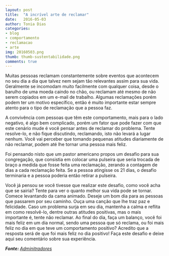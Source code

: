 ```yaml
---
layout: post
title:  "A incrível arte de reclamar"
date:   2016-05-03
author: Tonia Dias
categories: 
- blog
- comportamento
- reclamacao
- arte
img: 20160503.png
thumb: thumb-sustentabilidade.png
comments: true
---
```


Muitas pessoas reclamam constantemente sobre eventos que acontecem no seu dia a dia que talvez nem sejam tão relevantes assim para sua vida. Geralmente se incomodam muito facilmente com qualquer coisa, desde o barulho de uma moeda caindo no chão, ou reclamam até mesmo de não serem copiados em um e-mail de trabalho. Algumas reclamações porém podem ter um motivo específico, então é muito importante estar sempre atento para o tipo de reclamação que a pessoa faz.

A convivência com pessoas que têm este comportamento, mais para o lado negativo, é algo bem complicado, porém um fator que pode fazer com que este cenário mude é você pensar antes de reclamar do problema. Tente resolve-lo, e não fique discutindo, reclamando, isto não levará a lugar nenhum. Você vai perceber que tomando pequenas atitudes diariamente de não reclamar, podem até lhe tornar uma pessoa mais feliz.

Foi pensando nisto que um pastor americano propos um desafio para sua congregação, que consistia em colocar uma pulseira que seria trocada de braço a medida que fosse feita uma reclamação, zerando a contagem de dias a cada reclamação feita. Se a pessoa atingisse os 21 dias, o desafio terminaria e a pessoa poderia então retirar a pulseira.

Você já pensou se você tivesse que realizar este desafio, como você acha que se sairia? Tente para ver o quanto melhor sua vida pode se tornar. Comece levantando da cama animado. Deseje um bom dia para as pessoas que passarem por seu caminho. Ouça uma canção que lhe traz paz e felicidade. Caso um problema surja em seu dia, mantenha a calma e reflita em como resolvê-lo, dentre outras atitudes positivas, mas o mais importante é, tente não reclamar. Ao final do dia, faça um balanço, você foi mais feliz em um dia normal, sendo uma pessoa que só reclama, ou foi mais feliz no dia em que teve um comportamento positivo? Acredito que a resposta será de que foi mais feliz no dia positivo! Faça este desafio e deixe aqui seu comentário sobre sua experiência.

<i><b>Fonte: </b><a href="http://www.administradores.com.br/artigos/cotidiano/a-incrivel-arte-da-reclamacao/95144/">Adminitradores</a></i>